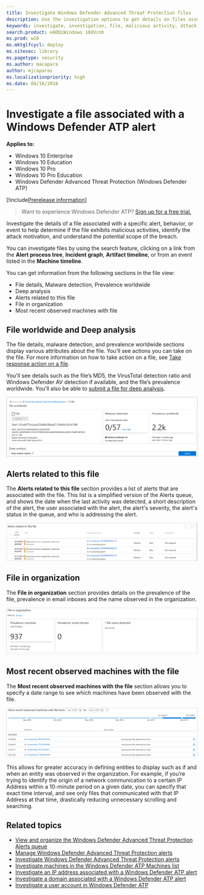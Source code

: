 ```yaml
---
title: Investigate Windows Defender Advanced Threat Protection files
description: Use the investigation options to get details on files associated with alerts, behaviours, or events.
keywords: investigate, investigation, file, malicious activity, attack motivation, deep analysis, deep analysis report
search.product: eADQiWindows 10XVcnh
ms.prod: w10
ms.mktglfcycl: deploy
ms.sitesec: library
ms.pagetype: security
ms.author: macapara
author: mjcaparas
ms.localizationpriority: high
ms.date: 04/16/2018
---
```

# Investigate a file associated with a Windows Defender ATP alert

**Applies to:**

- Windows 10 Enterprise
- Windows 10 Education
- Windows 10 Pro
- Windows 10 Pro Education
- Windows Defender Advanced Threat Protection (Windows Defender ATP)

[!include[Prerelease information](prerelease.md)]

>Want to experience Windows Defender ATP? [Sign up for a free trial.](https://www.microsoft.com/en-us/WindowsForBusiness/windows-atp?ocid=docs-wdatp-investigatefiles-abovefoldlink) 

Investigate the details of a file associated with a specific alert, behavior, or event to help determine if the file exhibits malicious activities, identify the attack motivation, and understand the potential scope of the breach.

You can investigate files by using the search feature, clicking on a link from the **Alert process tree**, **Incident graph**, **Artifact timeline**, or from an event listed in the **Machine timeline**.

You can get information from the following sections in the file view:

- File details, Malware detection, Prevalence worldwide
- Deep analysis
- Alerts related to this file
- File in organization
- Most recent observed machines with file

## File worldwide and Deep analysis
The file details, malware detection, and prevalence worldwide sections display various attributes about the file. You’ll see actions you can take on the file. For more information on how to take action on a file, see [Take response action on a file](respond-file-alerts-windows-defender-advanced-threat-protection.md).

You'll see details such as the file’s MD5, the VirusTotal detection ratio and Windows Defender AV detection if available, and the file’s prevalence worldwide. You'll also be able to [submit a file for deep analysis](respond-file-alerts-windows-defender-advanced-threat-protection.md#deep-analysis).

![Image of file information](images/atp-file-information.png)

## Alerts related to this file
The **Alerts related to this file** section provides a list of alerts that are associated with the file. This list is a simplified version of the Alerts queue, and shows the date when the last activity was detected, a short description of the alert, the user associated with the alert, the alert's severity, the alert's status in the queue, and who is addressing the alert.

![Image of alerts related to the file section](images/atp-alerts-related-to-file.png)

## File in organization
The **File in organization** section provides details on the prevalence of the file, prevalence in email inboxes and the name observed in the organization.

![Image of file in organization](images/atp-file-in-org.png)

## Most recent observed machines with the file
The **Most recent observed machines with the file** section allows you to specify a date range to see which machines have been observed with the file.

![Image of most recent observed machine with the file](images/atp-observed-machines.png)

This allows for greater accuracy in defining entities to display such as if and when an entity was observed in the organization. For example, if you’re trying to identify the origin of a network communication to a certain IP Address within a 10-minute period on a given date, you can specify that exact time interval, and see only files that communicated with that IP Address at that time, drastically reducing unnecessary scrolling and searching.

## Related topics
- [View and organize the Windows Defender Advanced Threat Protection Alerts queue ](alerts-queue-windows-defender-advanced-threat-protection.md)
- [Manage Windows Defender Advanced Threat Protection alerts](manage-alerts-windows-defender-advanced-threat-protection.md)
- [Investigate Windows Defender Advanced Threat Protection alerts](investigate-alerts-windows-defender-advanced-threat-protection.md)
- [Investigate machines in the Windows Defender ATP Machines list](investigate-machines-windows-defender-advanced-threat-protection.md)
- [Investigate an IP address associated with a Windows Defender ATP alert](investigate-ip-windows-defender-advanced-threat-protection.md)
- [Investigate a domain associated with a Windows Defender ATP alert](investigate-domain-windows-defender-advanced-threat-protection.md)
- [Investigate a user account in Windows Defender ATP](investigate-user-windows-defender-advanced-threat-protection.md)
